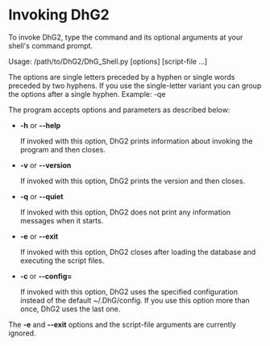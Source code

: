 # Invoking DhG2


To invoke DhG2, type the command and its optional arguments at your shell's command prompt.


Usage: /path/to/DhG2/DhG_Shell.py [options] [script-file ...]

The options are single letters preceded by a hyphen or single words preceded by two hyphens. 
If you use the single-letter variant you can group the options after a single hyphen. Example: -qe

The program accepts options and parameters as described below:

* **-h** or **--help**

	If invoked with this option, DhG2 prints information about invoking the program and then closes.

* **-v** or **--version**

	If invoked with this option, DhG2 prints the version and then closes.

* **-q** or **--quiet**

	If invoked with this option, DhG2 does not print any information messages when it starts.

* **-e** or **--exit**

	If invoked with this option, DhG2 closes after loading the database and executing the script files.

* **-c <cfgfile>** or **--config=<cfgfile>**

	If invoked with this option, DhG2 uses the specified configuration instead of the default ~/.DhG/config.
	If you use this option more than once, DhG2 uses the last one.

The **-e** and **--exit** options and the script-file arguments are currently ignored.
